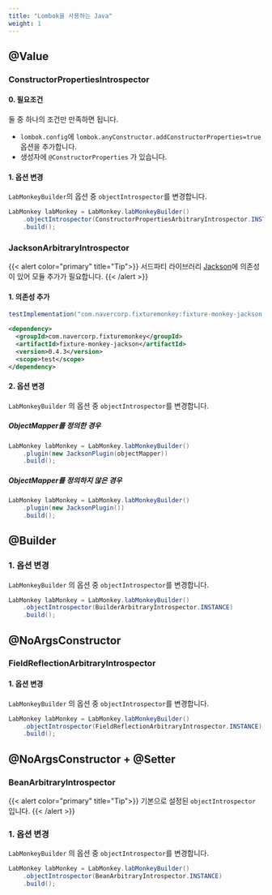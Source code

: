 ```yaml
---
title: "Lombok을 사용하는 Java"
weight: 1
---
```


## @Value
### ConstructorPropertiesIntrospector
#### 0. 필요조건
둘 중 하나의 조건만 만족하면 됩니다.
* `lombok.config`에 `lombok.anyConstructor.addConstructorProperties=true` 옵션을 추가합니다.
* 생성자에 `@ConstructorProperties` 가 있습니다.

#### 1. 옵션 변경
`LabMonkeyBuilder`의 옵션 중 `objectIntrospector`를 변경합니다.

```java
LabMonkey labMonkey = LabMonkey.labMonkeyBuilder()
    .objectIntrospector(ConstructorPropertiesArbitraryIntrospector.INSTANCE)
    .build();
```

### JacksonArbitraryIntrospector
{{< alert color="primary" title="Tip">}}
서드파티 라이브러리 [Jackson](https://github.com/FasterXML/jackson)에 의존성이 있어 모듈 추가가 필요합니다.
{{< /alert >}}

#### 1. 의존성 추가
```groovy
testImplementation("com.navercorp.fixturemonkey:fixture-monkey-jackson:0.4.3")
```

```xml
<dependency>
  <groupId>com.navercorp.fixturemonkey</groupId>
  <artifactId>fixture-monkey-jackson</artifactId>
  <version>0.4.3</version>
  <scope>test</scope>
</dependency>
```

#### 2. 옵션 변경
`LabMonkeyBuilder` 의 옵션 중 `objectIntrospector`를 변경합니다.

##### ObjectMapper를 정의한 경우
```java
LabMonkey labMonkey = LabMonkey.labMonkeyBuilder()
    .plugin(new JacksonPlugin(objectMapper))
    .build();
```

##### ObjectMapper를 정의하지 않은 경우
```java
LabMonkey labMonkey = LabMonkey.labMonkeyBuilder()
    .plugin(new JacksonPlugin())
    .build();
```

## @Builder
### 1. 옵션 변경
`LabMonkeyBuilder` 의 옵션 중 `objectIntrospector`를 변경합니다.
```java
LabMonkey labMonkey = LabMonkey.labMonkeyBuilder()
    .objectIntrospector(BuilderArbitraryIntrospector.INSTANCE)
    .build();
```


## @NoArgsConstructor
### FieldReflectionArbitraryIntrospector
#### 1. 옵션 변경
`LabMonkeyBuilder` 의 옵션 중 `objectIntrospector`를 변경합니다.

```java
LabMonkey labMonkey = LabMonkey.labMonkeyBuilder()
    .objectIntrospector(FieldReflectionArbitraryIntrospector.INSTANCE)
    .build();
```

## @NoArgsConstructor + @Setter
### BeanArbitraryIntrospector
{{< alert color="primary" title="Tip">}}
기본으로 설정된 `objectIntrospector` 입니다.
{{< /alert >}}

### 1. 옵션 변경
`LabMonkeyBuilder` 의 옵션 중 `objectIntrospector`를 변경합니다.

```java
LabMonkey labMonkey = LabMonkey.labMonkeyBuilder()
	.objectIntrospector(BeanArbitraryIntrospector.INSTANCE)
	.build();
```
